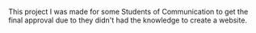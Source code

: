 This project I was made for some Students of Communication to get the final approval due to they didn't had the knowledge to create a website.